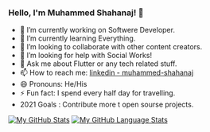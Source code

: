 ### Hello, I'm Muhammed Shahanaj! 👋

- 🔭 I’m currently working on Softwere Developer.
- 🌱 I’m currently learning Everything.
- 👯 I’m looking to collaborate with other content creators.
- 🤔 I’m looking for help with Social Works!
- 💬 Ask me about Flutter or any tech related stuff.
- 📫 How to reach me: [linkedin - muhammed-shahanaj](https://www.linkedin.com/in/muhammed-shahanaj)
- 😄 Pronouns: He/His
- ⚡ Fun fact: I spend every half day for travelling. 
-  2021 Goals : Contribute more t open sourse projects.


[![My GitHub Stats](https://github-readme-stats.vercel.app/api/?username=Shahanajshanu&count_private=true&theme=tokyonight&showicons=true)]()
[![My GitHub Language Stats](https://github-readme-stats.vercel.app/api/top-langs/?username=Shahanajshanu&langs_count=5&theme=tokyonight)]()
